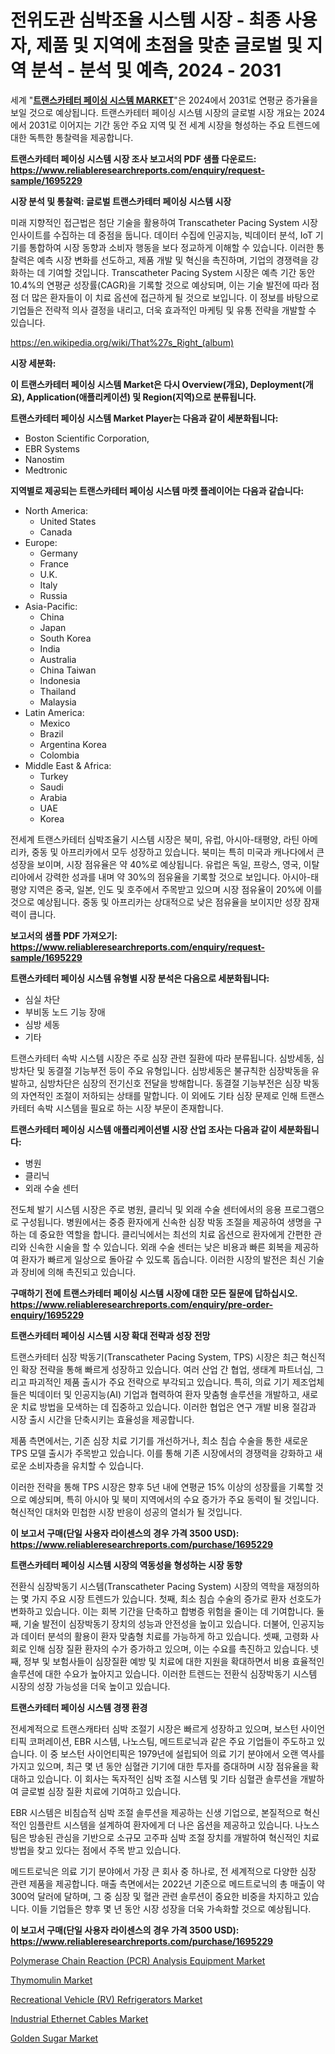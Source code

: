 <p><h1>전위도관 심박조율 시스템 시장 - 최종 사용자, 제품 및 지역에 초점을 맞춘 글로벌 및 지역 분석 - 분석 및 예측, 2024 - 2031</h1></p><p>세계 "<strong><a href="https://www.reliableresearchreports.com/transcatheter-pacing-system-r1695229?utm_campaign=106&utm_medium=8&utm_source=Github&utm_content=ia&utm_term=16102024&utm_id=transcatheter-pacing-system">트랜스카테터 페이싱 시스템 MARKET</a></strong>"은 2024에서 2031로 연평균 증가율을 보일 것으로 예상됩니다. 트랜스카테터 페이싱 시스템 시장의 글로벌 시장 개요는 2024에서 2031로 이어지는 기간 동안 주요 지역 및 전 세계 시장을 형성하는 주요 트렌드에 대한 독특한 통찰력을 제공합니다.</p>
<p><strong>트랜스카테터 페이싱 시스템 시장 조사 보고서의 PDF 샘플 다운로드: <a href="https://www.reliableresearchreports.com/enquiry/request-sample/1695229?utm_campaign=106&utm_medium=8&utm_source=Github&utm_content=ia&utm_term=16102024&utm_id=transcatheter-pacing-system">https://www.reliableresearchreports.com/enquiry/request-sample/1695229</a></strong></p>
<p><strong>시장 분석 및 통찰력: 글로벌 트랜스카테터 페이싱 시스템 시장</strong></p>
<p><p>미래 지향적인 접근법은 첨단 기술을 활용하여 Transcatheter Pacing System 시장 인사이트를 수집하는 데 중점을 둡니다. 데이터 수집에 인공지능, 빅데이터 분석, IoT 기기를 통합하여 시장 동향과 소비자 행동을 보다 정교하게 이해할 수 있습니다. 이러한 통찰력은 예측 시장 변화를 선도하고, 제품 개발 및 혁신을 촉진하며, 기업의 경쟁력을 강화하는 데 기여할 것입니다. Transcatheter Pacing System 시장은 예측 기간 동안 10.4%의 연평균 성장률(CAGR)을 기록할 것으로 예상되며, 이는 기술 발전에 따라 점점 더 많은 환자들이 이 치료 옵션에 접근하게 될 것으로 보입니다. 이 정보를 바탕으로 기업들은 전략적 의사 결정을 내리고, 더욱 효과적인 마케팅 및 유통 전략을 개발할 수 있습니다.</p></p>
<p><a href="%7CAUTHORITHY_DOMAIN_URL%7C?utm_campaign=106&utm_medium=8&utm_source=Github&utm_content=ia&utm_term=16102024&utm_id=transcatheter-pacing-system">https://en.wikipedia.org/wiki/That%27s_Right_(album)</a></p>
<p><strong>시장 세분화:</strong></p>
<p><strong>이 트랜스카테터 페이싱 시스템 Market은 다시 Overview(개요), Deployment(개요), Application(애플리케이션) 및 Region(지역)으로 분류됩니다.</strong></p>
<p><strong>트랜스카테터 페이싱 시스템 Market Player는 다음과 같이 세분화됩니다:</strong></p>
<p><ul><li>Boston Scientific Corporation,</li><li>EBR Systems</li><li>Nanostim</li><li>Medtronic</li></ul></p>
<p><strong>지역별로 제공되는 트랜스카테터 페이싱 시스템 마켓 플레이어는 다음과 같습니다:</strong></p>
<p><ul>
    <li>
        North America:
        <ul>
            <li>United States</li>
            <li>Canada</li>
        </ul>
    </li>
    <li>
        Europe:
        <ul>
            <li>Germany</li>
            <li>France</li>
            <li>U.K.</li>
            <li>Italy</li>
            <li>Russia</li>
        </ul>
    </li>
    <li>
        Asia-Pacific:
        <ul>
            <li>China</li>
            <li>Japan</li>
            <li>South Korea</li>
            <li>India</li>
            <li>Australia</li>
            <li>China Taiwan</li>
            <li>Indonesia</li>
            <li>Thailand</li>
            <li>Malaysia</li>
        </ul>
    </li>
    <li>
        Latin America:
        <ul>
            <li>Mexico</li>
            <li>Brazil</li>
            <li>Argentina Korea</li>
            <li>Colombia</li>
        </ul>
    </li>
    <li>
        Middle East & Africa:
        <ul>
            <li>Turkey</li>
            <li>Saudi</li>
            <li>Arabia</li>
            <li>UAE</li>
            <li>Korea</li>
        </ul>
    </li>
    </ul></p>
<p><p>전세계 트랜스카테터 심박조율기 시스템 시장은 북미, 유럽, 아시아-태평양, 라틴 아메리카, 중동 및 아프리카에서 모두 성장하고 있습니다. 북미는 특히 미국과 캐나다에서 큰 성장을 보이며, 시장 점유율은 약 40%로 예상됩니다. 유럽은 독일, 프랑스, 영국, 이탈리아에서 강력한 성과를 내며 약 30%의 점유율을 기록할 것으로 보입니다. 아시아-태평양 지역은 중국, 일본, 인도 및 호주에서 주목받고 있으며 시장 점유율이 20%에 이를 것으로 예상됩니다. 중동 및 아프리카는 상대적으로 낮은 점유율을 보이지만 성장 잠재력이 큽니다.</p></p>
<p><strong>보고서의 샘플 PDF 가져오기: <a href="https://www.reliableresearchreports.com/enquiry/request-sample/1695229?utm_campaign=106&utm_medium=8&utm_source=Github&utm_content=ia&utm_term=16102024&utm_id=transcatheter-pacing-system">https://www.reliableresearchreports.com/enquiry/request-sample/1695229</a></strong></p>
<p><strong>트랜스카테터 페이싱 시스템 유형별 시장 분석은 다음으로 세분화됩니다:</strong></p>
<p><ul><li>심실 차단</li><li>부비동 노드 기능 장애</li><li>심방 세동</li><li>기타</li></ul></p>
<p><p>트랜스카테터 속박 시스템 시장은 주로 심장 관련 질환에 따라 분류됩니다. 심방세동, 심방차단 및 동결절 기능부전 등이 주요 유형입니다. 심방세동은 불규칙한 심장박동을 유발하고, 심방차단은 심장의 전기신호 전달을 방해합니다. 동결절 기능부전은 심장 박동의 자연적인 조절이 저하되는 상태를 말합니다. 이 외에도 기타 심장 문제로 인해 트랜스카테터 속박 시스템을 필요로 하는 시장 부문이 존재합니다.</p></p>
<p><strong>트랜스카테터 페이싱 시스템 애플리케이션별 시장 산업 조사는 다음과 같이 세분화됩니다:</strong></p>
<p><ul><li>병원</li><li>클리닉</li><li>외래 수술 센터</li></ul></p>
<p><p>전도체 발기 시스템 시장은 주로 병원, 클리닉 및 외래 수술 센터에서의 응용 프로그램으로 구성됩니다. 병원에서는 중증 환자에게 신속한 심장 박동 조절을 제공하여 생명을 구하는 데 중요한 역할을 합니다. 클리닉에서는 최선의 치료 옵션으로 환자에게 간편한 관리와 신속한 시술을 할 수 있습니다. 외래 수술 센터는 낮은 비용과 빠른 회복을 제공하여 환자가 빠르게 일상으로 돌아갈 수 있도록 돕습니다. 이러한 시장의 발전은 최신 기술과 장비에 의해 촉진되고 있습니다.</p></p>
<p><strong>구매하기 전에 트랜스카테터 페이싱 시스템 시장에 대한 모든 질문에 답하십시오. <a href="https://www.reliableresearchreports.com/enquiry/pre-order-enquiry/1695229?utm_campaign=106&utm_medium=8&utm_source=Github&utm_content=ia&utm_term=16102024&utm_id=transcatheter-pacing-system">https://www.reliableresearchreports.com/enquiry/pre-order-enquiry/1695229</a></strong></p>
<p><strong>트랜스카테터 페이싱 시스템 시장 확대 전략과 성장 전망</strong></p>
<p><p>트랜스카테터 심장 박동기(Transcatheter Pacing System, TPS) 시장은 최근 혁신적인 확장 전략을 통해 빠르게 성장하고 있습니다. 여러 산업 간 협업, 생태계 파트너십, 그리고 파괴적인 제품 출시가 주요 전략으로 부각되고 있습니다. 특히, 의료 기기 제조업체들은 빅데이터 및 인공지능(AI) 기업과 협력하여 환자 맞춤형 솔루션을 개발하고, 새로운 치료 방법을 모색하는 데 집중하고 있습니다. 이러한 협업은 연구 개발 비용 절감과 시장 출시 시간을 단축시키는 효율성을 제공합니다.</p><p>제품 측면에서는, 기존 심장 치료 기기를 개선하거나, 최소 침습 수술을 통한 새로운 TPS 모델 출시가 주목받고 있습니다. 이를 통해 기존 시장에서의 경쟁력을 강화하고 새로운 소비자층을 유치할 수 있습니다. </p><p>이러한 전략을 통해 TPS 시장은 향후 5년 내에 연평균 15% 이상의 성장률을 기록할 것으로 예상되며, 특히 아시아 및 북미 지역에서의 수요 증가가 주요 동력이 될 것입니다. 혁신적인 대처와 민첩한 시장 반응이 성공의 열쇠가 될 것입니다.</p></p>
<p><strong>이 보고서 구매(단일 사용자 라이센스의 경우 가격 3500 USD): <a href="https://www.reliableresearchreports.com/purchase/1695229?utm_campaign=106&utm_medium=8&utm_source=Github&utm_content=ia&utm_term=16102024&utm_id=transcatheter-pacing-system">https://www.reliableresearchreports.com/purchase/1695229</a></strong></p>
<p><strong>트랜스카테터 페이싱 시스템 시장의 역동성을 형성하는 시장 동향</strong></p>
<p><p>전환식 심장박동기 시스템(Transcatheter Pacing System) 시장의 역학을 재정의하는 몇 가지 주요 시장 트렌드가 있습니다. 첫째, 최소 침습 수술의 증가로 환자 선호도가 변화하고 있습니다. 이는 회복 기간을 단축하고 합병증 위험을 줄이는 데 기여합니다. 둘째, 기술 발전이 심장박동기 장치의 성능과 안전성을 높이고 있습니다. 더불어, 인공지능과 데이터 분석의 활용이 환자 맞춤형 치료를 가능하게 하고 있습니다. 셋째, 고령화 사회로 인해 심장 질환 환자의 수가 증가하고 있으며, 이는 수요를 촉진하고 있습니다. 넷째, 정부 및 보험사들이 심장질환 예방 및 치료에 대한 지원을 확대하면서 비용 효율적인 솔루션에 대한 수요가 높아지고 있습니다. 이러한 트렌드는 전환식 심장박동기 시스템 시장의 성장 가능성을 더욱 높이고 있습니다.</p></p>
<p><strong>트랜스카테터 페이싱 시스템 경쟁 환경</strong></p>
<p><p>전세계적으로 트랜스캐타터 심박 조절기 시장은 빠르게 성장하고 있으며, 보스턴 사이언티픽 코퍼레이션, EBR 시스템, 나노스팀, 메드트로닉과 같은 주요 기업들이 주도하고 있습니다. 이 중 보스턴 사이언티픽은 1979년에 설립되어 의료 기기 분야에서 오랜 역사를 가지고 있으며, 최근 몇 년 동안 심혈관 기기에 대한 투자를 증대하며 시장 점유율을 확대하고 있습니다. 이 회사는 독자적인 심박 조절 시스템 및 기타 심혈관 솔루션을 개발하여 글로벌 심장 질환 치료에 기여하고 있습니다.</p><p>EBR 시스템은 비침습적 심박 조절 솔루션을 제공하는 신생 기업으로, 본질적으로 혁신적인 임플란트 시스템을 설계하여 환자에게 더 나은 옵션을 제공하고 있습니다. 나노스팀은 방송된 관심을 기반으로 소규모 고주파 심박 조절 장치를 개발하여 혁신적인 치료 방법을 찾고 있다는 점에서 주목 받고 있습니다.</p><p>메드트로닉은 의료 기기 분야에서 가장 큰 회사 중 하나로, 전 세계적으로 다양한 심장 관련 제품을 제공합니다. 매출 측면에서는 2022년 기준으로 메드트로닉의 총 매출이 약 300억 달러에 달하며, 그 중 심장 및 혈관 관련 솔루션이 중요한 비중을 차지하고 있습니다. 이들 기업들은 향후 몇 년 동안 시장 성장을 더욱 가속화할 것으로 예상됩니다.</p></p>
<p><strong>이 보고서 구매(단일 사용자 라이센스의 경우 가격 3500 USD): <a href="https://www.reliableresearchreports.com/purchase/1695229?utm_campaign=106&utm_medium=8&utm_source=Github&utm_content=ia&utm_term=16102024&utm_id=transcatheter-pacing-system">https://www.reliableresearchreports.com/purchase/1695229</a></strong></p>
<p><p><a href="https://www.linkedin.com/pulse/in-depth-analysis-global-polymerase-chain-reaction-pcr-equipment-vhzdf?utm_campaign=106&utm_medium=8&utm_source=Github&utm_content=ia&utm_term=16102024&utm_id=transcatheter-pacing-system">Polymerase Chain Reaction (PCR) Analysis Equipment Market</a></p><p><a href="https://www.linkedin.com/pulse/thymomulin-market-outlook-share-analysis-growth-trends-forecasts-xefcc?trk=public_post_embed_feed-article-content&utm_campaign=106&utm_medium=8&utm_source=Github&utm_content=ia&utm_term=16102024&utm_id=transcatheter-pacing-system">Thymomulin Market</a></p><p><a href="https://github.com/abbislposival/Market-Research-Report-List-1/blob/main/recreational-vehicle-rv-refrigerators-market.md?utm_campaign=106&utm_medium=8&utm_source=Github&utm_content=ia&utm_term=16102024&utm_id=transcatheter-pacing-system">Recreational Vehicle (RV) Refrigerators Market</a></p><p><a href="https://issuu.com/reportprime-2/docs/industrial-ethernet-cables-market-s_4f0d700a511ccd?utm_campaign=106&utm_medium=8&utm_source=Github&utm_content=ia&utm_term=16102024&utm_id=transcatheter-pacing-system">Industrial Ethernet Cables Market</a></p><p><a href="https://github.com/ParvinKhatun77/Market-Research-Report-List-1/blob/main/golden-sugar-market.md?utm_campaign=106&utm_medium=8&utm_source=Github&utm_content=ia&utm_term=16102024&utm_id=transcatheter-pacing-system">Golden Sugar Market</a></p></p>